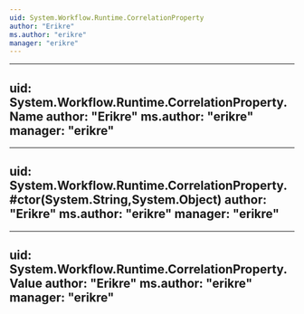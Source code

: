 ```yaml
---
uid: System.Workflow.Runtime.CorrelationProperty
author: "Erikre"
ms.author: "erikre"
manager: "erikre"
---
```


---
uid: System.Workflow.Runtime.CorrelationProperty.Name
author: "Erikre"
ms.author: "erikre"
manager: "erikre"
---

---
uid: System.Workflow.Runtime.CorrelationProperty.#ctor(System.String,System.Object)
author: "Erikre"
ms.author: "erikre"
manager: "erikre"
---

---
uid: System.Workflow.Runtime.CorrelationProperty.Value
author: "Erikre"
ms.author: "erikre"
manager: "erikre"
---
